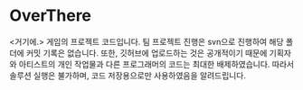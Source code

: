 # OverThere

<거기에.> 게임의 프로젝트 코드입니다.
팀 프로젝트 진행은 svn으로 진행하여 해당 폴더에 커밋 기록은 없습니다.
또한, 깃허브에 업로드하는 것은 공개적이기 때문에 기획자와 아티스트의 개인 작업물과 다른 프로그래머의 코드는 최대한 배제하였습니다.
따라서 솔루션 실행은 불가하며, 코드 저장용으로만 사용하였음을 알려드립니다.
